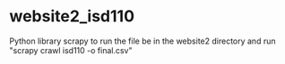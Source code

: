 # website2_isd110
Python library
scrapy
to run the file be in the website2 directory and run "scrapy crawl isd110 -o final.csv"
